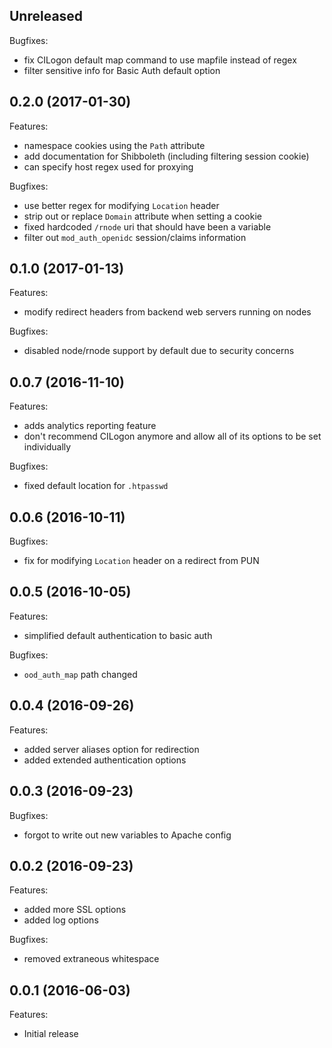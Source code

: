 ## Unreleased

Bugfixes:

  - fix CILogon default map command to use mapfile instead of regex
  - filter sensitive info for Basic Auth default option

## 0.2.0 (2017-01-30)

Features:

  - namespace cookies using the `Path` attribute
  - add documentation for Shibboleth (including filtering session cookie)
  - can specify host regex used for proxying

Bugfixes:

  - use better regex for modifying `Location` header
  - strip out or replace `Domain` attribute when setting a cookie
  - fixed hardcoded `/rnode` uri that should have been a variable
  - filter out `mod_auth_openidc` session/claims information

## 0.1.0 (2017-01-13)

Features:

  - modify redirect headers from backend web servers running on nodes

Bugfixes:

  - disabled node/rnode support by default due to security concerns

## 0.0.7 (2016-11-10)

Features:

  - adds analytics reporting feature
  - don't recommend CILogon anymore and allow all of its options to be set
    individually

Bugfixes:

  - fixed default location for `.htpasswd`

## 0.0.6 (2016-10-11)

Bugfixes:

  - fix for modifying `Location` header on a redirect from PUN

## 0.0.5 (2016-10-05)

Features:

  - simplified default authentication to basic auth

Bugfixes:

  - `ood_auth_map` path changed

## 0.0.4 (2016-09-26)

Features:

  - added server aliases option for redirection
  - added extended authentication options

## 0.0.3 (2016-09-23)

Bugfixes:

  - forgot to write out new variables to Apache config

## 0.0.2 (2016-09-23)

Features:

  - added more SSL options
  - added log options

Bugfixes:

  - removed extraneous whitespace

## 0.0.1 (2016-06-03)

Features:

  - Initial release

